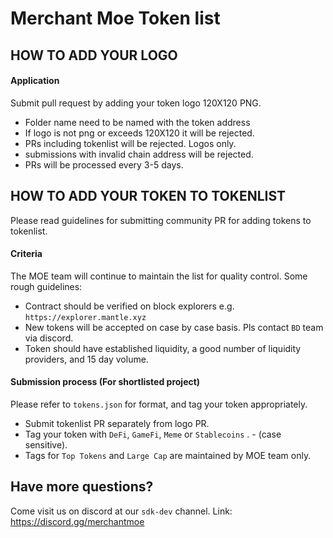 # Merchant Moe Token list

## HOW TO ADD YOUR LOGO

#### Application

Submit pull request by adding your token logo 120X120 PNG.

- Folder name need to be named with the token address
- If logo is not png or exceeds 120X120 it will be rejected.
- PRs including tokenlist will be rejected. Logos only.
- submissions with invalid chain address will be rejected.
- PRs will be processed every 3-5 days.

## HOW TO ADD YOUR TOKEN TO TOKENLIST

Please read guidelines for submitting community PR for adding tokens to tokenlist.

#### Criteria

The MOE team will continue to maintain the list for quality control. Some rough guidelines:

- Contract should be verified on block explorers e.g. `https://explorer.mantle.xyz`
- New tokens will be accepted on case by case basis. Pls contact `BD` team via discord.
- Token should have established liquidity, a good number of liquidity providers, and 15 day volume.

#### Submission process (For shortlisted project)

Please refer to `tokens.json` for format, and tag your token appropriately.

- Submit tokenlist PR separately from logo PR.
- Tag your token with `DeFi`, `GameFi`, `Meme` or `Stablecoins` . - (case sensitive).
- Tags for `Top Tokens` and `Large Cap` are maintained by MOE team only.

## Have more questions?

Come visit us on discord at our `sdk-dev` channel.
Link: https://discord.gg/merchantmoe
